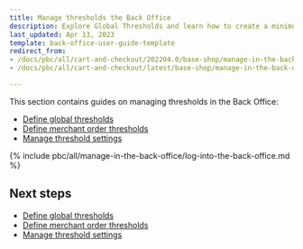 ```yaml
---
title: Manage thresholds the Back Office
description: Explore Global Thresholds and learn how to create a minimum and maximum threshold in the Spryker Cloud Commerce OS back office.
last_updated: Apr 13, 2023
template: back-office-user-guide-template
redirect_from:
- /docs/pbc/all/cart-and-checkout/202204.0/base-shop/manage-in-the-back-office/log-into-the-back-office.html
- /docs/pbc/all/cart-and-checkout/latest/base-shop/manage-in-the-back-office/manage-thresholds-the-back-office.html

---
```


This section contains guides on managing thresholds in the Back Office:

- [Define global thresholds](/docs/pbc/all/cart-and-checkout/{{page.version}}/base-shop/manage-in-the-back-office/define-global-thresholds.html)
- [Define merchant order thresholds](/docs/pbc/all/cart-and-checkout/{{page.version}}/base-shop/manage-in-the-back-office/define-merchant-order-thresholds.html)
- [Manage threshold settings](/docs/pbc/all/cart-and-checkout/{{page.version}}/base-shop/manage-in-the-back-office/manage-threshold-settings.html)

{% include pbc/all/manage-in-the-back-office/log-into-the-back-office.md %} <!-- To edit, see /_includes/pbc/all/manage-in-the-back-office/log-into-the-back-office.md -->

## Next steps

- [Define global thresholds](/docs/pbc/all/cart-and-checkout/{{page.version}}/base-shop/manage-in-the-back-office/define-global-thresholds.html)
- [Define merchant order thresholds](/docs/pbc/all/cart-and-checkout/{{page.version}}/base-shop/manage-in-the-back-office/define-merchant-order-thresholds.html)
- [Manage threshold settings](/docs/pbc/all/cart-and-checkout/{{page.version}}/base-shop/manage-in-the-back-office/manage-threshold-settings.html)
